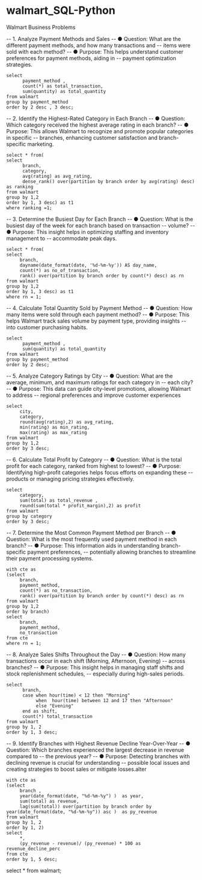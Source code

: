 # walmart_SQL-Python


Walmart Business Problems 


--  1. Analyze Payment Methods and Sales
--  ● Question: What are the different payment methods, and how many transactions and
--  items were sold with each method?
--  ● Purpose: This helps understand customer preferences for payment methods, aiding in
--  payment optimization strategies.

```sq
select 
	  payment_method , 
      count(*) as total_transaction, 
      sum(quantity) as total_quantity
from walmart
group by payment_method
order by 2 desc , 3 desc;
```

--  2. Identify the Highest-Rated Category in Each Branch
--  ● Question: Which category received the highest average rating in each branch?
--  ● Purpose: This allows Walmart to recognize and promote popular categories in specific
--  branches, enhancing customer satisfaction and branch-specific marketing.

```sq
select * from(
select 
	  branch, 
      category, 
      avg(rating) as avg_rating,
      dense_rank() over(partition by branch order by avg(rating) desc) as ranking
from walmart
group by 1,2
order by 1, 3 desc) as t1
where ranking =1;
```

--  3. Determine the Busiest Day for Each Branch
--  ● Question: What is the busiest day of the week for each branch based on transaction
--  volume?
--  ● Purpose: This insight helps in optimizing staffing and inventory management to
--  accommodate peak days.

```sq
select * from(
select 
     branch, 
     dayname(date_format(date, '%d-%m-%y')) AS day_name,
     count(*) as no_of_transaction,
     rank() over(partition by branch order by count(*) desc) as rn
from walmart
group by 1,2
order by 1, 3 desc) as t1
where rn = 1;
```

-- 4. Calculate Total Quantity Sold by Payment Method
--  ● Question: How many items were sold through each payment method?
--  ● Purpose: This helps Walmart track sales volume by payment type, providing insights
--  into customer purchasing habits.

```sq
select 
	  payment_method , 
      sum(quantity) as total_quantity
from walmart
group by payment_method
order by 2 desc;
```

--  5. Analyze Category Ratings by City
--  ● Question: What are the average, minimum, and maximum ratings for each category in
--  each city?
--  ● Purpose: This data can guide city-level promotions, allowing Walmart to address
--  regional preferences and improve customer experiences

```sq
select 
     city, 
     category,
     round(avg(rating),2) as avg_rating, 
     min(rating) as min_rating,
     max(rating) as max_rating
from walmart
group by 1,2
order by 3 desc;
```

--  6. Calculate Total Profit by Category
--  ● Question: What is the total profit for each category, ranked from highest to lowest?
--  ● Purpose: Identifying high-profit categories helps focus efforts on expanding these
--  products or managing pricing strategies effectively.

```sq
select 
     category, 
     sum(total) as total_revenue , 
     round(sum(total * profit_margin),2) as profit 
from walmart
group by category
order by 3 desc;
```

-- 7. Determine the Most Common Payment Method per Branch
--  ● Question: What is the most frequently used payment method in each branch?
--  ● Purpose: This information aids in understanding branch-specific payment preferences,
--  potentially allowing branches to streamline their payment processing systems.

```sq
with cte as
(select 
	 branch,
     payment_method,
     count(*) as no_transaction,
     rank() over(partition by branch order by count(*) desc) as rn
from walmart
group by 1,2
order by branch)
select 
     branch,
     payment_method,
     no_transaction
from cte
where rn = 1;
```

--  8. Analyze Sales Shifts Throughout the Day
--  ● Question: How many transactions occur in each shift (Morning, Afternoon, Evening)
--  across branches?
--  ● Purpose: This insight helps in managing staff shifts and stock replenishment schedules,
--  especially during high-sales periods.

```sq
select 
	  branch, 
      case when hour(time) < 12 then "Morning"
           when  hour(time) between 12 and 17 then "Afternoon"
           else "Evening"
	  end as shift,
      count(*) total_transaction
from walmart
group by 1, 2
order by 1, 3 desc;
```

-- 9. Identify Branches with Highest Revenue Decline Year-Over-Year
--  ● Question: Which branches experienced the largest decrease in revenue compared to
--  the previous year?
--  ● Purpose: Detecting branches with declining revenue is crucial for understanding
--  possible local issues and creating strategies to boost sales or mitigate losses.alter

```sq
with cte as
(select   
     branch , 
     year(date_format(date, "%d-%m-%y") )  as year,
     sum(total) as revenue,
     lag(sum(total)) over(partition by branch order by year(date_format(date, "%d-%m-%y")) asc )  as py_revenue
from walmart
group by 1, 2
order by 1, 2)
select 
	 *,
     (py_revenue - revenue)/ (py_revenue) * 100 as revenue_decline_perc
from cte
order by 1, 5 desc;
```
select * from walmart; 
